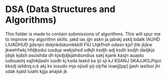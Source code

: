 # DSA (Data Structures and Algorithms)

This folder is made to contain submissions of algorithms.
This will spur me to improve my algorithm skills.
jakd ias ijjn
askn ja jabskj asklj bdalk lAUHD LIUADHUD
jjdsnjni dskjnkdsksmkkklll
FIU Lhjkfhsh odasn
kjsf jhb
jkjkw jkwehfwkj
hfdjksdui iusdup
wekjshsd sdkjh ksdjh
adj ksdh ksdjh
dadjkjs jdsjk kjdsh
asuishda dh kjsdjdjkjahdiundius
sakj kjank kasjn
auajdu iudsuashj
sajhikjlashi iusdh
kj ksda laskd
ka ijii sji 
kJ KSANJ SKAJJKSJfsjoi
kksdj iaildnq;o;k
akj ks iosudo
mja ojisdi pij
oijrfai ioaejj[pp]
jjash iasilsoi jhi
sdak kjald luiahi
kjjja anajsk jk